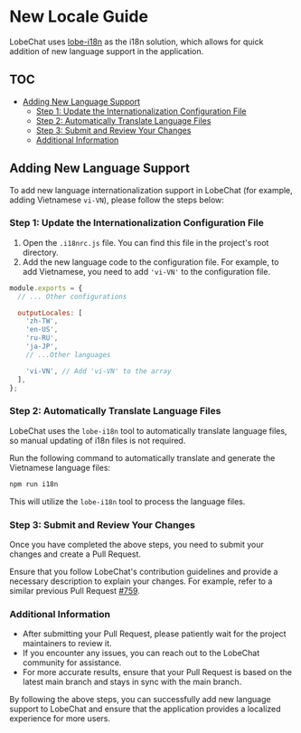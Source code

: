 # New Locale Guide

LobeChat uses [lobe-i18n](https://github.com/lobehub/lobe-cli-toolbox/tree/master/packages/lobe-i18n) as the i18n solution, which allows for quick addition of new language support in the application.

## TOC

- [Adding New Language Support](#adding-new-language-support)
  - [Step 1: Update the Internationalization Configuration File](#step-1-update-the-internationalization-configuration-file)
  - [Step 2: Automatically Translate Language Files](#step-2-automatically-translate-language-files)
  - [Step 3: Submit and Review Your Changes](#step-3-submit-and-review-your-changes)
  - [Additional Information](#additional-information)

## Adding New Language Support

To add new language internationalization support in LobeChat (for example, adding Vietnamese `vi-VN`), please follow the steps below:

### Step 1: Update the Internationalization Configuration File

1. Open the `.i18nrc.js` file. You can find this file in the project's root directory.
2. Add the new language code to the configuration file. For example, to add Vietnamese, you need to add `'vi-VN'` to the configuration file.

```js
module.exports = {
  // ... Other configurations

  outputLocales: [
    'zh-TW',
    'en-US',
    'ru-RU',
    'ja-JP',
    // ...Other languages

    'vi-VN', // Add 'vi-VN' to the array
  ],
};
```

### Step 2: Automatically Translate Language Files

LobeChat uses the `lobe-i18n` tool to automatically translate language files, so manual updating of i18n files is not required.

Run the following command to automatically translate and generate the Vietnamese language files:

```bash
npm run i18n
```

This will utilize the `lobe-i18n` tool to process the language files.

### Step 3: Submit and Review Your Changes

Once you have completed the above steps, you need to submit your changes and create a Pull Request.

Ensure that you follow LobeChat's contribution guidelines and provide a necessary description to explain your changes. For example, refer to a similar previous Pull Request [#759](https://github.com/lobehub/lobe-chat/pull/759).

### Additional Information

- After submitting your Pull Request, please patiently wait for the project maintainers to review it.
- If you encounter any issues, you can reach out to the LobeChat community for assistance.
- For more accurate results, ensure that your Pull Request is based on the latest main branch and stays in sync with the main branch.

By following the above steps, you can successfully add new language support to LobeChat and ensure that the application provides a localized experience for more users.